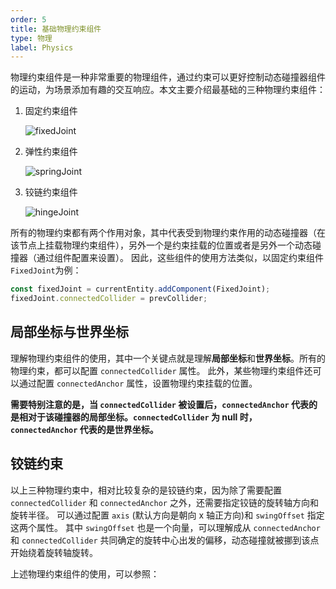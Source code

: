 ```yaml
---
order: 5
title: 基础物理约束组件
type: 物理
label: Physics
---
```


物理约束组件是一种非常重要的物理组件，通过约束可以更好控制动态碰撞器组件的运动，为场景添加有趣的交互响应。本文主要介绍最基础的三种物理约束组件：

1. 固定约束组件

   ![fixedJoint](https://gameworksdocs.nvidia.com/PhysX/4.1/documentation/physxguide/_images/fixedJoint.png)
2. 弹性约束组件

   ![springJoint](https://gameworksdocs.nvidia.com/PhysX/4.1/documentation/physxguide/_images/distanceJoint.png)
3. 铰链约束组件

   ![hingeJoint](https://gameworksdocs.nvidia.com/PhysX/4.1/documentation/physxguide/_images/revoluteJoint.png)

所有的物理约束都有两个作用对象，其中代表受到物理约束作用的动态碰撞器（在该节点上挂载物理约束组件），另外一个是约束挂载的位置或者是另外一个动态碰撞器（通过组件配置来设置）。
因此，这些组件的使用方法类似，以固定约束组件`FixedJoint`为例：

```typescript
const fixedJoint = currentEntity.addComponent(FixedJoint);
fixedJoint.connectedCollider = prevCollider;
```

## 局部坐标与世界坐标

理解物理约束组件的使用，其中一个关键点就是理解**局部坐标**和**世界坐标**。所有的物理约束，都可以配置 `connectedCollider` 属性。
此外，某些物理约束组件还可以通过配置 `connectedAnchor` 属性，设置物理约束挂载的位置。

**需要特别注意的是，当 `connectedCollider` 被设置后，`connectedAnchor` 代表的是相对于该碰撞器的局部坐标。`connectedCollider` 为 null 时，
`connectedAnchor` 代表的是世界坐标。**

## 铰链约束

以上三种物理约束中，相对比较复杂的是铰链约束，因为除了需要配置 `connectedCollider` 和 `connectedAnchor` 之外，还需要指定铰链的旋转轴方向和旋转半径。
可以通过配置 `axis` (默认方向是朝向 x 轴正方向)和 `swingOffset` 指定这两个属性。
其中 `swingOffset` 也是一个向量，可以理解成从 `connectedAnchor` 和 `connectedCollider` 共同确定的旋转中心出发的偏移，动态碰撞就被挪到该点开始绕着旋转轴旋转。

上述物理约束组件的使用，可以参照：
<playground src="physx-joint-basic.ts"></playground>
